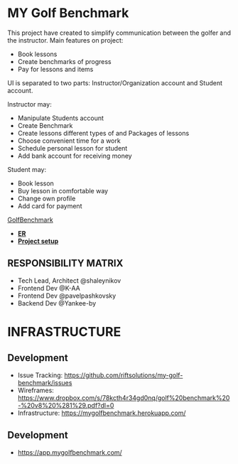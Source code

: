 # MY Golf Benchmark  
This project have created to simplify communication between the golfer and the instructor.
Main features on project:
* Book lessons
* Create benchmarks of progress
* Pay for lessons and items

UI is separated to two parts: Instructor/Organization account and Student account.

Instructor may:
* Manipulate Students account
* Create Benchmark
* Create lessons different types of and Packages of lessons
* Choose convenient time for a work
* Schedule personal lesson for student
* Add bank account for receiving money

Student may: 
* Book lesson 
* Buy lesson in comfortable way
* Change own profile
* Add card for payment

 [GolfBenchmark](docs/)
  - [**ER**](https://drive.google.com/open?id=0B4IFmKbaUADBZXpONUxTRGcwZUE)
  - [**Project setup**](Project_setup.md)
  
RESPONSIBILITY MATRIX
---------------------
- Tech Lead, Architect @shaleynikov
- Frontend Dev @K-AA
- Frontend Dev @pavelpashkovsky
- Backend Dev @Yankee-by

# INFRASTRUCTURE
## Development

 - Issue Tracking: https://github.com/riftsolutions/my-golf-benchmark/issues
 - Wireframes: https://www.dropbox.com/s/78kcth4r34gd0nq/golf%20benchmark%20-%20v8%20%281%29.pdf?dl=0
 - Infrastructure: https://mygolfbenchmark.herokuapp.com/
## Development
 - https://app.mygolfbenchmark.com/




